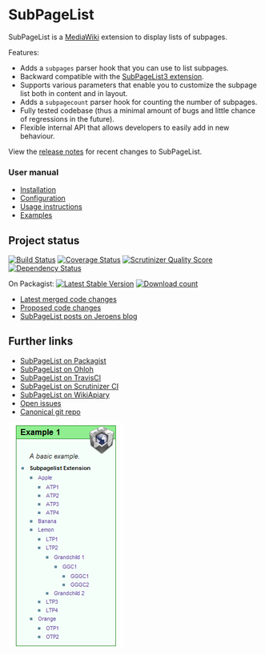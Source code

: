 # SubPageList

SubPageList is a [MediaWiki](https://www.mediawiki.org) extension to display lists of subpages.

Features:

* Adds a <code>subpages</code> parser hook that you can use to list subpages.
* Backward compatible with the [SubPageList3 extension](https://www.mediawiki.org/wiki/Extension:SubPageList3).
* Supports various parameters that enable you to customize the subpage list both in content and in layout.
* Adds a <code>subpagecount</code> parser hook for counting the number of subpages.
* Fully tested codebase (thus a minimal amount of bugs and little chance of regressions in the future).
* Flexible internal API that allows developers to easily add in new behaviour.

View the [release notes](doc/RELEASE-NOTES.md) for recent changes to SubPageList.

### User manual

* [Installation](doc/INSTALL.md)
* [Configuration](doc/CONFIGURATION.md)
* [Usage instructions](https://www.mediawiki.org/wiki/Extension:SubPageList#Usage_instructions)
* [Examples](https://www.mediawiki.org/wiki/Extension:SubPageList#Examples)

## Project status

[![Build Status](https://secure.travis-ci.org/wikimedia/mediawiki-extensions-SubPageList.png?branch=master)](http://travis-ci.org/wikimedia/mediawiki-extensions-SubPageList)
[![Coverage Status](https://coveralls.io/repos/wikimedia/mediawiki-extensions-SubPageList/badge.png?branch=master)](https://coveralls.io/r/wikimedia/mediawiki-extensions-SubPageList?branch=master)
[![Scrutinizer Quality Score](https://scrutinizer-ci.com/g/wikimedia/mediawiki-extensions-SubPageList/badges/quality-score.png?s=0f3771f631a554ae32994ece2c0094c4520b267b)](https://scrutinizer-ci.com/g/wikimedia/mediawiki-extensions-SubPageList/)
[![Dependency Status](https://www.versioneye.com/package/php--mediawiki--sub-page-list/badge.png)](https://www.versioneye.com/package/php--mediawiki--sub-page-list)

On Packagist: [![Latest Stable Version](https://poser.pugx.org/mediawiki/sub-page-list/version.png)](https://packagist.org/packages/mediawiki/sub-page-list)
[![Download count](https://poser.pugx.org/mediawiki/sub-page-list/d/total.png)](https://packagist.org/packages/mediawiki/sub-page-list)

* [Latest merged code changes](https://git.wikimedia.org/log/mediawiki%2Fextensions%2FSubPageList.git)
* [Proposed code changes](https://gerrit.wikimedia.org/r/#/q/status:open+project:mediawiki/extensions/SubPageList,n,z)
* [SubPageList posts on Jeroens blog](http://www.bn2vs.com/blog/tag/subpagelist/)

## Further links

* [SubPageList on Packagist](https://packagist.org/packages/mediawiki/sub-page-list)
* [SubPageList on Ohloh](https://www.ohloh.net/p/subpagelist)
* [SubPageList on TravisCI](https://travis-ci.org/wikimedia/mediawiki-extensions-SubPageList/builds)
* [SubPageList on Scrutinizer CI](https://scrutinizer-ci.com/g/wikimedia/mediawiki-extensions-SubPageList/)
* [SubPageList on WikiApiary](http://wikiapiary.com/wiki/Extension:SubPageList)
* [Open issues](https://bugzilla.wikimedia.org/buglist.cgi?list_id=237423&query_format=advanced&bug_status=UNCONFIRMED&bug_status=NEW&bug_status=ASSIGNED&bug_status=PATCH_TO_REVIEW&bug_status=REOPENED&component=SubPageList&product=MediaWiki%20extensions)
* [Canonical git repo](https://gerrit.wikimedia.org/r/p/mediawiki/extensions/SubPageList.git)

<img src="doc/subpagelist.png" />